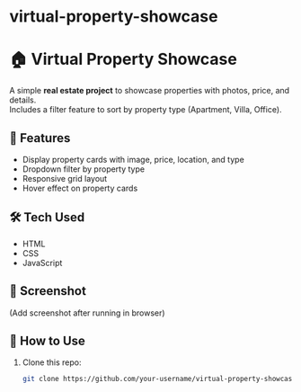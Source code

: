 # virtual-property-showcase
# 🏠 Virtual Property Showcase

A simple **real estate project** to showcase properties with photos, price, and details.  
Includes a filter feature to sort by property type (Apartment, Villa, Office).

## 🚀 Features
- Display property cards with image, price, location, and type
- Dropdown filter by property type
- Responsive grid layout
- Hover effect on property cards

## 🛠 Tech Used
- HTML
- CSS
- JavaScript

## 📸 Screenshot
(Add screenshot after running in browser)

## 🔧 How to Use
1. Clone this repo:
   ```bash
   git clone https://github.com/your-username/virtual-property-showcase.git
